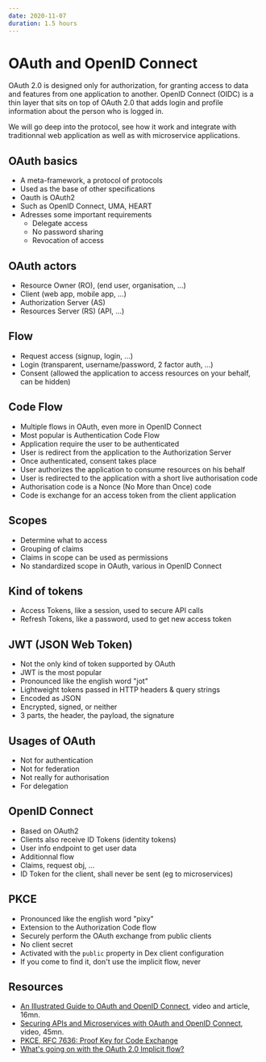 ```yaml
---
date: 2020-11-07
duration: 1.5 hours
---
```


# OAuth and OpenID Connect

OAuth 2.0 is designed only for authorization, for granting access to data and features from one application to another. OpenID Connect (OIDC) is a thin layer that sits on top of OAuth 2.0 that adds login and profile information about the person who is logged in.

We will go deep into the protocol, see how it work and integrate with traditionnal web application as well as with microservice applications.

## OAuth basics

* A meta-framework, a protocol of protocols
* Used as the base of other specifications
* Oauth is OAuth2
* Such as OpenID Connect, UMA, HEART
* Adresses some important requirements
  * Delegate access
  * No password sharing
  * Revocation of access

## OAuth actors

* Resource Owner (RO), (end user, organisation, ...)
* Client (web app, mobile app, ...)
* Authorization Server (AS)
* Resources Server (RS) (API, ...)

## Flow

* Request access (signup, login, ...)
* Login (transparent, username/password, 2 factor auth, ...)
* Consent (allowed the application to access resources on your behalf, can be hidden)

## Code Flow

* Multiple flows in OAuth, even more in OpenID Connect
* Most popular is Authentication Code Flow
* Application require the user to be authenticated
* User is redirect from the application to the Authorization Server
* Once authenticated, consent takes place
* User authorizes the application to consume resources on his behalf
* User is redirected to the application with a short live authorisation code
* Authorisation code is a Nonce (No More than Once) code
* Code is exchange for an access token from the client application

## Scopes

* Determine what to access
* Grouping of claims
* Claims in scope can be used as permissions
* No standardized scope in OAuth, various in OpenID Connect

## Kind of tokens

* Access Tokens, like a session, used to secure API calls
* Refresh Tokens, like a password, used to get new access token

## JWT (JSON Web Token)

* Not the only kind of token supported by OAuth
* JWT is the most popular
* Pronounced like the english word "jot"
* Lightweight tokens passed in HTTP headers & query strings
* Encoded as JSON
* Encrypted, signed, or neither
* 3 parts, the header, the payload, the signature

## Usages of OAuth

* Not for authentication
* Not for federation
* Not really for authorisation
* For delegation

## OpenID Connect

* Based on OAuth2
* Clients also receive ID Tokens (identity tokens)
* User info endpoint to get user data
* Additionnal flow
* Claims, request obj, ...
* ID Token for the client, shall never be sent (eg to microservices)

## PKCE

* Pronounced like the english word "pixy"
* Extension to the Authorization Code flow
* Securely perform the OAuth exchange from public clients
* No client secret
* Activated with the `public` property in Dex client configuration
* If you come to find it, don't use the implicit flow, never

## Resources

* [An Illustrated Guide to OAuth and OpenID Connect](https://developer.okta.com/blog/2019/10/21/illustrated-guide-to-oauth-and-oidc), video and article, 16mn.
* [Securing APIs and Microservices with OAuth and OpenID Connect](https://curity.io/resources/videos/securing-apis-and-microservices-with-oauth-and-openid-connect/), video, 45mn.
* [PKCE, RFC 7636: Proof Key for Code Exchange](https://oauth.net/2/pkce/)
* [What's going on with the OAuth 2.0 Implicit flow?](https://www.youtube.com/watch?v=CHzERullHe8)

